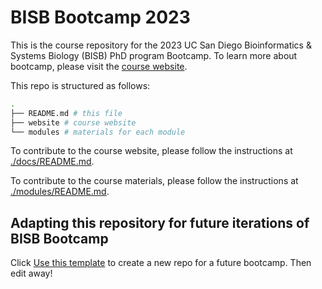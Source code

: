 # BISB Bootcamp 2023

This is the course repository for the 2023 UC San Diego Bioinformatics & Systems Biology (BISB) PhD program Bootcamp. To learn more about bootcamp, please visit the [course website](https://bioinfo-ucsd.github.io/BISB-Bootcamp-2023/).

This repo is structured as follows:

```bash
.
├── README.md # this file
├── website # course website
└── modules # materials for each module
```

To contribute to the course website, please follow the instructions at [./docs/README.md](./docs/README.md).

To contribute to the course materials, please follow the instructions at [./modules/README.md](./modules/README.md).

## Adapting this repository for future iterations of BISB Bootcamp

Click [Use this template](https://github.com/bioinfo-ucsd/BISB-Bootcamp-2023/generate) to create a new repo for a future bootcamp. Then edit away!
